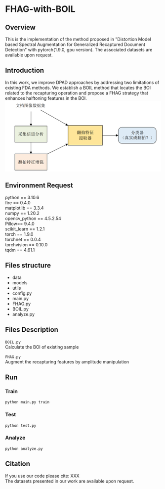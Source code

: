# FHAG-with-BOIL

## Overview

This is the implementation of the method proposed in "Distortion Model based Spectral Augmentation for Generalized Recaptured Document Detection" with pytorch(1.9.0, gpu version). The associated datasets are available upon request.

## Introduction

In this work, we improve DPAD approaches by addressing two limitations of existing FDA methods. We establish a BOIL method that locates the BOI related to the recapturing operation and propose a FHAG strategy that enhances halftoning features in the BOI.  
![Image text](https://github.com/chenlewis/FHAG-with-BOIL/blob/main/figures/1.png)

## Environment Request

python == 3.10.6  
fire == 0.4.0  
matplotlib == 3.3.4  
numpy == 1.20.2  
opencv_python == 4.5.2.54  
Pillow== 9.4.0  
scikit_learn == 1.2.1  
torch == 1.9.0  
torchnet == 0.0.4  
torchvision == 0.10.0  
tqdm == 4.61.1  

## Files structure

* data
* models
* utils
* config.py
* main.py
* FHAG.py
* BOIL.py
* analyze.py

## Files Description

```BOIL.py```  
Calculate the BOI of existing sample

```FHAG.py```  
Augment the recapturing features by amplitude manipulation

## Run

### Train

```terminal
python main.py train 
```

### Test

```terminal
python test.py 
```

### Analyze

```terminal
python analyze.py
```

## Citation

If you use our code please cite: XXX  
The datasets presented in our work are available upon request.
